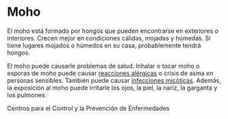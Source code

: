 Moho
====


El moho está formado por hongos que pueden encontrarse en exteriores o interiores. Crecen mejor en condiciones cálidas, mojadas y húmedas. Si tiene lugares mojados o húmedos en su casa, probablemente tendrá hongos. 


El moho puede causarle problemas de salud. Inhalar o tocar moho o esporas de moho puede causar [reacciones alérgicas](https://medlineplus.gov/spanish/allergy.html)
 o crisis de asma en personas sensibles. También puede causar [infecciones micóticas](https://medlineplus.gov/spanish/fungalinfections.html). Además, la exposición al moho puede irritarle los ojos, la piel, la nariz, la garganta y los pulmones.


Centros para el Control y la Prevención de Enfermedades 

